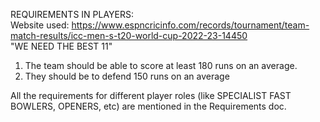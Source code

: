 REQUIREMENTS IN PLAYERS:  
Website used: https://www.espncricinfo.com/records/tournament/team-match-results/icc-men-s-t20-world-cup-2022-23-14450  
"WE NEED THE BEST 11"  
1.	The team should be able to score at least 180 runs on an average.
2.	They should be to defend 150 runs on an average  

All the requirements for different player roles (like SPECIALIST FAST BOWLERS, OPENERS, etc) are mentioned in the Requirements doc.
